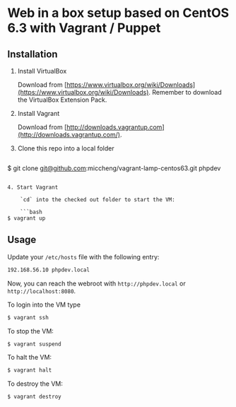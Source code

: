# Web in a box setup based on CentOS 6.3 with Vagrant / Puppet


## Installation

1. Install VirtualBox

	Download from [https://www.virtualbox.org/wiki/Downloads](https://www.virtualbox.org/wiki/Downloads). Remember to download the VirtualBox Extension Pack.

2. Install Vagrant
	
	Download from [http://downloads.vagrantup.com](http://downloads.vagrantup.com/).

3. Clone this repo into a local folder

	```bash
$ git clone git@github.com:miccheng/vagrant-lamp-centos63.git phpdev
```

4. Start Vagrant

	`cd` into the checked out folder to start the VM:

	```bash
$ vagrant up
```

## Usage

Update your `/etc/hosts` file with the following entry:

```bash
192.168.56.10 phpdev.local
```

Now, you can reach the webroot with `http://phpdev.local` or `http://localhost:8080`.

To login into the VM type
```bash
$ vagrant ssh
```

To stop the VM:
```bash
$ vagrant suspend
```

To halt the VM:
```bash
$ vagrant halt
```

To destroy the VM:
```bash
$ vagrant destroy
```